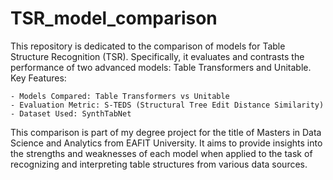 # TSR_model_comparison

This repository is dedicated to the comparison of models for Table Structure Recognition (TSR). Specifically, it evaluates and contrasts the performance of two advanced models: Table Transformers and Unitable.
Key Features:

    - Models Compared: Table Transformers vs Unitable
    - Evaluation Metric: S-TEDS (Structural Tree Edit Distance Similarity)
    - Dataset Used: SynthTabNet

This comparison is part of my degree project for the title of Masters in Data Science and Analytics from EAFIT University. It aims to provide insights into the strengths and weaknesses of each model when applied to the task of recognizing and interpreting table structures from various data sources.
